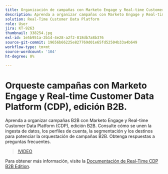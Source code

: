 ```yaml
---
title: Organización de campañas con Marketo Engage y Real-time Customer Data Platform, edición B2B
description: Aprenda a organizar campañas con Marketo Engage y Real-time Customer Data Platform (CDP), edición B2B.
solution: Real-Time Customer Data Platform
role: User
jira: KT-9263
thumbnail: 338254.jpg
exl-id: 1e5b951a-2b14-4e28-a2f2-818db7a8b376
source-git-commit: 19656b66225e827769d01e65fd52504b33a4b649
workflow-type: tm+mt
source-wordcount: '104'
ht-degree: 0%

---
```


# Orqueste campañas con Marketo Engage y Real-time Customer Data Platform (CDP), edición B2B.

Aprenda a organizar campañas B2B con Marketo Engage y Real-time Customer Data Platform (CDP), edición B2B. Consulte cómo se unen la ingesta de datos, los perfiles de cuenta, la segmentación y los destinos para potenciar la orquestación de campañas B2B. Obtenga respuestas a preguntas frecuentes.

>[!VIDEO](https://video.tv.adobe.com/v/338254?quality=12&learn=on)

Para obtener más información, visite la [Documentación de Real-Time CDP B2B Edition](https://experienceleague.adobe.com/docs/experience-platform/rtcdp/b2b-overview.html).

